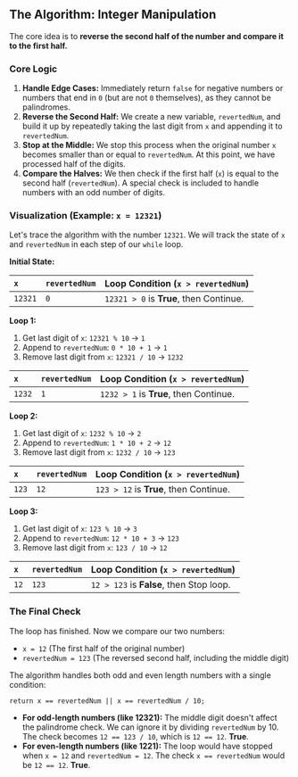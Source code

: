 ## The Algorithm: Integer Manipulation
The core idea is to **reverse the second half of the number and compare it to the first half.**

### Core Logic
1.  **Handle Edge Cases:** Immediately return `false` for negative numbers or numbers that end in `0` (but are not `0` themselves), as they cannot be palindromes.
2.  **Reverse the Second Half:** We create a new variable, `revertedNum`, and build it up by repeatedly taking the last digit from `x` and appending it to `revertedNum`.
3.  **Stop at the Middle:** We stop this process when the original number `x` becomes smaller than or equal to `revertedNum`. At this point, we have processed half of the digits.
4.  **Compare the Halves:** We then check if the first half (`x`) is equal to the second half (`revertedNum`). A special check is included to handle numbers with an odd number of digits.

### Visualization (Example: `x = 12321`)

Let's trace the algorithm with the number `12321`. We will track the state of `x` and `revertedNum` in each step of our `while` loop.

**Initial State:**

| `x`     | `revertedNum` | Loop Condition (`x > revertedNum`) |
| :------ | :--------------- | :------------------------------------ |
| `12321` | `0`              | `12321 > 0` is **True**, then Continue.    |

**Loop 1:**

1.  Get last digit of `x`: `12321 % 10` -> `1`
2.  Append to `revertedNum`: `0 * 10 + 1` -> `1`
3.  Remove last digit from `x`: `12321 / 10` -> `1232`

| `x`    | `revertedNum` | Loop Condition (`x > revertedNum`) |
| :----- | :--------------- | :------------------------------------ |
| `1232` | `1`              | `1232 > 1` is **True**, then Continue.     |

**Loop 2:**

1.  Get last digit of `x`: `1232 % 10` -> `2`
2.  Append to `revertedNum`: `1 * 10 + 2` -> `12`
3.  Remove last digit from `x`: `1232 / 10` -> `123`

| `x`   | `revertedNum` | Loop Condition (`x > revertedNum`) |
| :---- | :--------------- | :------------------------------------ |
| `123` | `12`             | `123 > 12` is **True**, then Continue.     |

**Loop 3:**

1.  Get last digit of `x`: `123 % 10` -> `3`
2.  Append to `revertedNum`: `12 * 10 + 3` -> `123`
3.  Remove last digit from `x`: `123 / 10` -> `12`

| `x`  | `revertedNum` | Loop Condition (`x > revertedNum`) |
| :--- | :--------------- | :------------------------------------ |
| `12` | `123`            | `12 > 123` is **False**, then Stop loop.   |

### The Final Check

The loop has finished. Now we compare our two numbers:

* `x = 12` (The first half of the original number)
* `revertedNum = 123` (The reversed second half, including the middle digit)

The algorithm handles both odd and even length numbers with a single condition:

`return x == revertedNum || x == revertedNum / 10;`

* **For odd-length numbers (like 12321):** The middle digit doesn't affect the palindrome check. We can ignore it by dividing `revertedNum` by 10. The check becomes `12 == 123 / 10`, which is `12 == 12`. **True**.
* **For even-length numbers (like 1221):** The loop would have stopped when `x = 12` and `revertedNum = 12`. The check `x == revertedNum` would be `12 == 12`. **True**.
